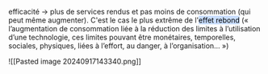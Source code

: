 efficacité $\rightarrow$ plus de services rendus et pas moins de consommation (qui peut même augmenter). C'est le cas le plus extrême de l'<mark style="background: #ADCCFFA6;">effet rebond</mark> (« l’augmentation de consommation liée à la réduction des limites à l’utilisation d’une technologie, ces limites pouvant être monétaires, temporelles, sociales, physiques, liées à l’effort, au danger, à l’organisation… »)

![[Pasted image 20240917143340.png]]

